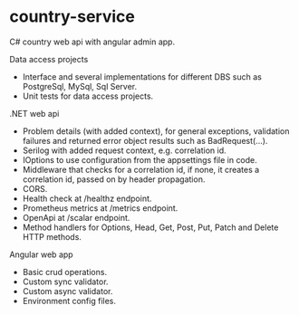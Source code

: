 # country-service
C# country web api with angular admin app.

Data access projects

- Interface and several implementations for different DBS such as PostgreSql, MySql, Sql Server.
- Unit tests for data access projects.    

.NET web api

- Problem details (with added context), for general exceptions, validation failures and returned error object results such as BadRequest(...).
- Serilog with added request context, e.g. correlation id.
- IOptions to use configuration from the appsettings file in code. 
- Middleware that checks for a correlation id, if none, it creates a correlation id, passed on by header propagation.
- CORS.
- Health check at /healthz endpoint.
- Prometheus metrics at /metrics endpoint.
- OpenApi at /scalar endpoint. 
- Method handlers for Options, Head, Get, Post, Put, Patch and Delete HTTP methods.

Angular web app

- Basic crud operations. 
- Custom sync validator.
- Custom async validator.
- Environment config files.
